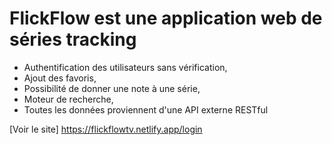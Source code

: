 # FlickFlow est une application web de séries tracking
- Authentification des utilisateurs sans vérification,
- Ajout des favoris,
- Possibilité de donner une note à une série,
- Moteur de recherche,
- Toutes les données proviennent d'une API externe RESTful

 [Voir le site] https://flickflowtv.netlify.app/login
